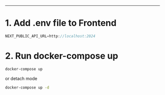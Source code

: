 ---

# 1. Add .env file to Frontend

```ts
NEXT_PUBLIC_API_URL=http://localhost:2024
```

# 2. Run docker-compose up

```bash
docker-compose up
```

or detach mode

```bash
docker-compose up -d
```
